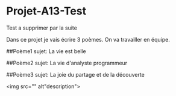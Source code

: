 # Projet-A13-Test
Test  a supprimer par la suite

Dans ce projet je vais écrire 3 poèmes. On va travailler en équipe.

##Poème1
sujet: La vie est belle

##Poème2
sujet: La vie d'analyste programmeur

##Poème3
sujet: La joie du partage et de la découverte

<img src="" alt"description">

